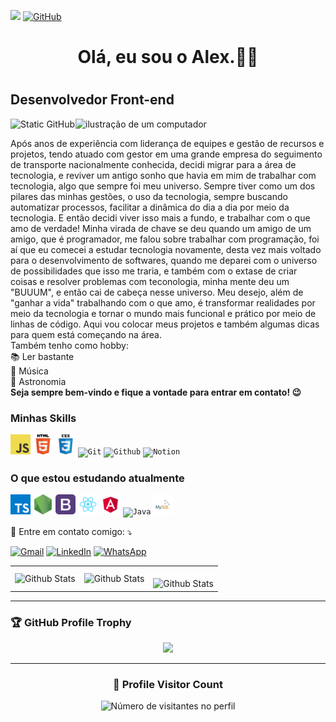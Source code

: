 ![](https://komarev.com/ghpvc/?username=alex-s-santos&color=006bed)
[![GitHub](https://img.shields.io/github/followers/alex-s-santos?label=follow&style=social)](LINK-DO-SEU-GITHUB)

<h1 align="center"> Olá, eu sou o Alex.👋😎 <h1>
<h2 align="left">Desenvolvedor Front-end</h2>
<img src="https://raw.githubusercontent.com/MicaelliMedeiros/micaellimedeiros/master/image/computer-illustration.png" alt="ilustração de um computador" min-width="400px" max-width="400px" width="400px" align="right">
<img src="https://img.shields.io/static/v1?label=Overview&message=ALEX SANTOS&color=f8efd4&style=for-the-badge&logo=GitHub" alt="Static GitHub">
<p align="left" max-width="300px">
  Após anos de experiência com liderança de equipes e gestão de recursos e projetos, tendo atuado com gestor em uma grande empresa do seguimento de transporte nacionalmente conhecida, decidi migrar para a área de 
  tecnologia, e reviver um antigo sonho que havia em mim de trabalhar com tecnologia, algo que sempre foi meu universo. Sempre tiver como um dos pilares das minhas gestões, o uso da tecnologia, sempre buscando automatizar
  processos, facilitar a dinâmica do dia a dia por meio da tecnologia. E então decidi viver isso mais a fundo, e trabalhar com o que amo de verdade!
  Minha virada de chave se deu quando um amigo de um amigo, que é programador, me falou sobre trabalhar com programação, foi aí que eu comecei a estudar tecnologia novamente, desta vez mais voltado para o desenvolvimento de softwares, 
  quando me deparei com o universo de possibilidades que isso me traria, e também com o extase de criar coisas e resolver problemas com teconologia, minha mente deu um "BUUUM", e então cai de cabeça nesse universo. 
  Meu desejo, além de "ganhar a vida" trabalhando com o que amo, é transformar realidades por meio da tecnologia e tornar o mundo mais funcional e prático por meio de linhas de código. 
  Aqui vou colocar meus projetos e também algumas dicas para quem está começando na área. <br>
  Também tenho como hobby:<br>
  📚 Ler bastante <br>
  🎸 Música <br>
  🔭 Astronomia <br>
  <strong>Seja sempre bem-vindo e fique a vontade para entrar em contato! 😉</strong>
</p>

<h3>Minhas Skills</h3>
<code><img height="32" src="https://raw.githubusercontent.com/github/explore/80688e429a7d4ef2fca1e82350fe8e3517d3494d/topics/javascript/javascript.png" alt="Javascript"/></code>
<code><img height="32" src="https://raw.githubusercontent.com/github/explore/80688e429a7d4ef2fca1e82350fe8e3517d3494d/topics/html/html.png" alt="HTML5"/></code>
<code><img height="32" src="https://raw.githubusercontent.com/github/explore/80688e429a7d4ef2fca1e82350fe8e3517d3494d/topics/css/css.png" alt="CSS"/></code>
<code><img height="32" src="https://w7.pngwing.com/pngs/192/492/png-transparent-git-bash-hd-logo-thumbnail.png" alt="Git"/></code>
<code><img height="32" src="https://e7.pngegg.com/pngimages/6/669/png-clipart-computer-icons-github-logo-social-media-github-logo-social-media-thumbnail.png" alt="Github"/></code>
<code><img height="32" src="https://cdn.icon-icons.com/icons2/2428/PNG/512/notion_black_logo_icon_147102.png" alt="Notion"/></code>


<h3>O que estou estudando atualmente</h3>
<code><img height="32" src="https://raw.githubusercontent.com/github/explore/80688e429a7d4ef2fca1e82350fe8e3517d3494d/topics/typescript/typescript.png" alt="Typescript"/></code>
<code><img height="32" src="https://raw.githubusercontent.com/github/explore/80688e429a7d4ef2fca1e82350fe8e3517d3494d/topics/nodejs/nodejs.png" alt="Nodejs"/></code>
<code><img height="32" src="https://raw.githubusercontent.com/github/explore/80688e429a7d4ef2fca1e82350fe8e3517d3494d/topics/bootstrap/bootstrap.png" alt="Bootstrap"/></code>
<code><img height="32" src="https://raw.githubusercontent.com/github/explore/80688e429a7d4ef2fca1e82350fe8e3517d3494d/topics/react/react.png" alt="React"/></code>
<code><img height="32" src="https://raw.githubusercontent.com/github/explore/80688e429a7d4ef2fca1e82350fe8e3517d3494d/topics/angular/angular.png" alt="Angular"/></code>
<code><img height="32" src="https://w7.pngwing.com/pngs/578/816/png-transparent-java-class-file-java-platform-standard-edition-java-development-kit-java-runtime-environment-coffee-jar-text-class-orange-thumbnail.png" alt="Java"/></code>
<code><img height="32" src="https://raw.githubusercontent.com/github/explore/80688e429a7d4ef2fca1e82350fe8e3517d3494d/topics/mysql/mysql.png" alt="MySQL"/></code>

<p align="left">
  💌 Entre em contato comigo: ⤵️
</p>

<p align="left">
  <a href="mailto:alexsantos.alss.13@gmail.com" title="Gmail">
  <img src="https://img.shields.io/badge/-Gmail-FF0000?style=flat-square&labelColor=FF0000&logo=gmail&logoColor=white&link=LINK-DO-SEU-GMAIL" alt="Gmail"/></a>
  <a href="https://www.linkedin.com/in/alex-santos-developer/" title="LinkedIn">
  <img src="https://img.shields.io/badge/-Linkedin-0e76a8?style=flat-square&logo=Linkedin&logoColor=white&link=LINK-DO-SEU-LINKEDIN" alt="LinkedIn"/></a>
  <a href="https://api.whatsapp.com/send/?phone=5583991224894&text&type=phone_number&app_absent=0" title="WhatsApp">
  <img src="https://img.shields.io/badge/-WhatsApp-25d366?style=flat-square&labelColor=25d366&logo=whatsapp&logoColor=white&link=API-DO-SEU-WHATSAPP" alt="WhatsApp"/></a>
</p>

<table>
  <tr>
    <td>
      <img
        align="left"
        src="https://github-readme-stats.vercel.app/api?username=alex-s-santos&theme=dark&hide_border=false&include_all_commits=true"
        alt="Github Stats"
      />
    </td>
    <td>
      <img
        align="left"
        src="https://github-readme-stats.vercel.app/api/top-langs/?username=alex-s-santos&theme=dark&hide_border=false&include_all_commits=true&count_private=true&layout=compact"
        alt="Github Stats"
      />
    </td>
    <td>
      <br />
      <img
        align="left"
        src="https://github-readme-streak-stats.herokuapp.com/?user=alex-s-santos&theme=dark&hide_border=false"
        alt="Github Stats"
      />
    </td>
  </tr>
</table>

--- 

### 🏆 GitHub Profile Trophy

<p align="center">
  <a
    href="https://github.com/ryo-ma/github-profile-trophy"
    title="repositório de troféus"
  >
    <img
      width="800"
      src="https://github-profile-trophy.vercel.app/?username=alex-s-santos&column=8&theme=darkhub&no-frame=true&no-bg=true"
    />
  </a>
</p>

---

<div align="center">
  <h3><b>📍 Profile Visitor Count</b></h3>
</div>

<p align="center">
  <img
    src="https://profile-counter.glitch.me/alex-s-santos/count.svg"
    alt="Número de visitantes no perfil"
  />
</p>
<!--
**alex-s-santos/alex-s-santos** is a ✨ _special_ ✨ repository because its `README.md` (this file) appears on your GitHub profile.

Here are some ideas to get you started:

- 🔭 I’m currently working on ...
- 🌱 I’m currently learning ...
- 👯 I’m looking to collaborate on ...
- 🤔 I’m looking for help with ...
- 💬 Ask me about ...
- 📫 How to reach me: ...
- 😄 Pronouns: ...
- ⚡ Fun fact: ...
-->
